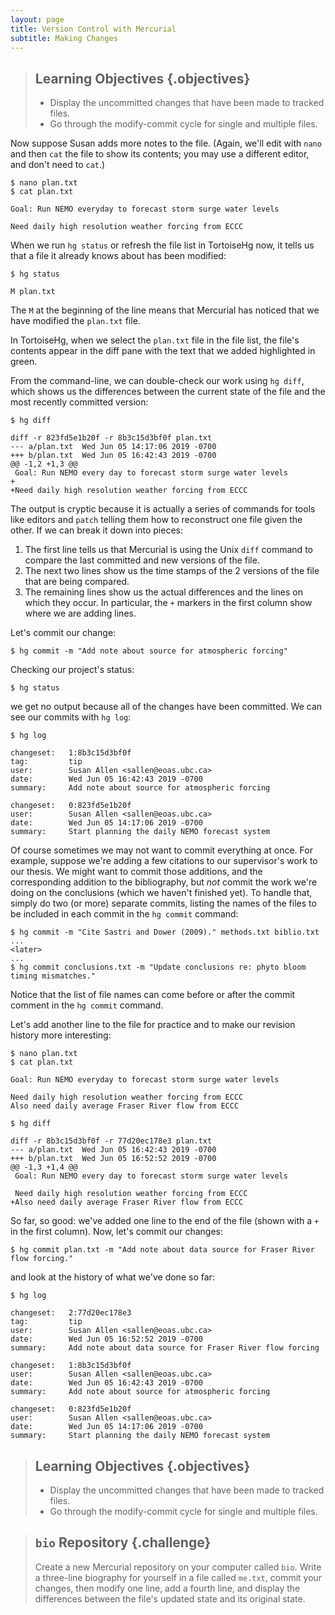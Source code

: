 ```yaml
---
layout: page
title: Version Control with Mercurial
subtitle: Making Changes
---
```

> ## Learning Objectives {.objectives}
>
> * Display the uncommitted changes that have been made to tracked files.
> * Go through the modify-commit cycle for single and multiple files.

Now suppose Susan adds more notes to the file.
(Again, we'll edit with `nano` and then `cat` the file to show its contents;
you may use a different editor, and don't need to `cat`.)

~~~ {.bash}
$ nano plan.txt
$ cat plan.txt
~~~
~~~ {.output}
Goal: Run NEMO everyday to forecast storm surge water levels

Need daily high resolution weather forcing from ECCC
~~~

When we run `hg status` or refresh the file list in TortoiseHg now,
it tells us that a file it already knows about has been modified:

~~~ {.bash}
$ hg status
~~~
~~~ {.output}
M plan.txt
~~~

The `M` at the beginning of the line means that Mercurial has noticed that
we have modified the `plan.txt` file.

In TortoiseHg,
when we select the `plan.txt` file in the file list,
the file's contents appear in the diff pane with the text that we added highlighted in green.

From the command-line,
we can double-check our work using `hg diff`,
which shows us the differences between the current state of the file and the most recently committed version:

~~~ {.bash}
$ hg diff
~~~
~~~ {.output}
diff -r 823fd5e1b20f -r 8b3c15d3bf0f plan.txt
--- a/plan.txt  Wed Jun 05 14:17:06 2019 -0700
+++ b/plan.txt  Wed Jun 05 16:42:43 2019 -0700
@@ -1,2 +1,3 @@
 Goal: Run NEMO every day to forecast storm surge water levels
+
+Need daily high resolution weather forcing from ECCC
~~~

The output is cryptic because it is actually a series of commands for tools like editors and `patch` telling them how to reconstruct one file given the other.
If we can break it down into pieces:

1. The first line tells us that Mercurial is using the Unix `diff` command to compare the last committed and new versions of the file.
2. The next two lines show us the time stamps of the 2 versions of the file that are being compared.
3. The remaining lines show us the actual differences and the lines on which they occur.
   In particular,
   the `+` markers in the first column show where we are adding lines.

Let's commit our change:

~~~ {.bash}
$ hg commit -m "Add note about source for atmospheric forcing"
~~~

Checking our project's status:

~~~ {.bash}
$ hg status
~~~

we get no output because all of the changes have been committed.
We can see our commits with `hg log`:

~~~ {.bash}
$ hg log
~~~
~~~ {.output}
changeset:   1:8b3c15d3bf0f
tag:         tip
user:        Susan Allen <sallen@eoas.ubc.ca>
date:        Wed Jun 05 16:42:43 2019 -0700
summary:     Add note about source for atmospheric forcing

changeset:   0:823fd5e1b20f
user:        Susan Allen <sallen@eoas.ubc.ca>
date:        Wed Jun 05 14:17:06 2019 -0700
summary:     Start planning the daily NEMO forecast system
~~~

Of course sometimes we may not want to commit everything at once.
For example,
suppose we're adding a few citations to our supervisor's work to our thesis.
We might want to commit those additions,
and the corresponding addition to the bibliography,
but *not* commit the work we're doing on the conclusions
(which we haven't finished yet).
To handle that,
simply do two
(or more)
separate commits,
listing the names of the files to be included in each commit in the `hg commit` command:

~~~ {.bash}
$ hg commit -m "Cite Sastri and Dower (2009)." methods.txt biblio.txt
...
<later>
...
$ hg commit conclusions.txt -m "Update conclusions re: phyto bloom timing mismatches."
~~~

Notice that the list of file names can come before or after the commit comment
in the `hg commit` command.

Let's add another line to the file for practice and to make our revision
history more interesting:

~~~ {.bash}
$ nano plan.txt
$ cat plan.txt
~~~
~~~ {.output}
Goal: Run NEMO everyday to forecast storm surge water levels

Need daily high resolution weather forcing from ECCC
Also need daily average Fraser River flow from ECCC
~~~
~~~ {.bash}
$ hg diff
~~~
~~~ {.output}
diff -r 8b3c15d3bf0f -r 77d20ec178e3 plan.txt
--- a/plan.txt  Wed Jun 05 16:42:43 2019 -0700
+++ b/plan.txt  Wed Jun 05 16:52:52 2019 -0700
@@ -1,3 +1,4 @@
 Goal: Run NEMO every day to forecast storm surge water levels

 Need daily high resolution weather forcing from ECCC
+Also need daily average Fraser River flow from ECCC
~~~

So far, so good:
we've added one line to the end of the file
(shown with a `+` in the first column).
Now,
let's commit our changes:

~~~ {.bash}
$ hg commit plan.txt -m "Add note about data source for Fraser River flow forcing."
~~~

and look at the history of what we've done so far:

~~~ {.bash}
$ hg log
~~~
~~~ {.output}
changeset:   2:77d20ec178e3
tag:         tip
user:        Susan Allen <sallen@eoas.ubc.ca>
date:        Wed Jun 05 16:52:52 2019 -0700
summary:     Add note about data source for Fraser River flow forcing

changeset:   1:8b3c15d3bf0f
user:        Susan Allen <sallen@eoas.ubc.ca>
date:        Wed Jun 05 16:42:43 2019 -0700
summary:     Add note about source for atmospheric forcing

changeset:   0:823fd5e1b20f
user:        Susan Allen <sallen@eoas.ubc.ca>
date:        Wed Jun 05 14:17:06 2019 -0700
summary:     Start planning the daily NEMO forecast system
~~~


> ## Learning Objectives {.objectives}
>
> * Display the uncommitted changes that have been made to tracked files.
> * Go through the modify-commit cycle for single and multiple files.


> ## `bio` Repository {.challenge}
>
> Create a new Mercurial repository on your computer called `bio`.
> Write a three-line biography for yourself in a file called `me.txt`,
> commit your changes,
> then modify one line,
> add a fourth line,
> and display the differences between the file's updated state and its original state.
